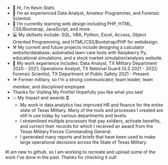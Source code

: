 - 👋 Hi, I’m Kevin Stahl. 
- 👀 I’m an experienced Data Analyst, Amateur Programmer, and Forensic Scientist.
- 🌱 I’m currently learning web design including PHP, HTML, CSS/Bootstrap, JavaScript, and more.
- 💻 My skillsets include: SQL, VBA, Python, Excel, Access, Object Oriented Programming, and HTML/CSS/Bootstrap/PHP for webdesign.
- ⚒️ My current and future projects include designing a calculator website/database; automated lawn care tools with Raspberry Py; educational simulations, and a stock market simulation/analysis website.
- 🏢 My work experience includes: Data Analyst, TX Military Department 2020 - 2021; Operations Analyst, TX National Guard OLS 2021 - 2022; Forensic Scientist, TX Department of Public Safety 2021 - Present.
- 🪖 Former military, so I'm a strong communicator, team leader, team member, and disciplined employee 
- Thanks for Visiting My Profile! Hopefully you like what you see!
- 💥 My Impact and awards 🎖️ 
  - My work in data analytics has improved HR and finance for the entire state of Texas Military. Many of the tools and processes I created are still in use today by various departments and levels.
  - I streamlined multiple processes that pay soldiers, activate benefits, and correct their records for which I received an award from the Texas Military Forces Commanding General.
  - I generated many reports and briefs that have been used to make large operational decisions across the State of Texas Military.

#I am new to github, so I am working to recreate and upload some of the work I've done in the past. Thanks for checking it out!

<!---
kwstahl/kwstahl is a ✨ special ✨ repository because its `README.md` (this file) appears on your GitHub profile.
You can click the Preview link to take a look at your changes.
--->
